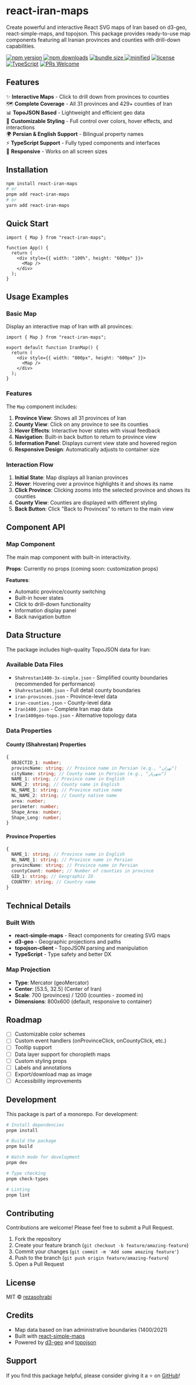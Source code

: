# react-iran-maps

Create powerful and interactive React SVG maps of Iran based on d3-geo, react-simple-maps, and topojson. This package provides ready-to-use map components featuring all Iranian provinces and counties with drill-down capabilities.

[![npm version](https://img.shields.io/npm/v/react-iran-maps.svg)](https://www.npmjs.com/package/react-iran-maps) [![npm downloads](https://img.shields.io/npm/dm/react-iran-maps.svg)](https://www.npmjs.com/package/react-iran-maps) [![bundle size](https://img.shields.io/bundlephobia/minzip/react-iran-maps) ![minified](https://badgen.net/bundlephobia/min/react-iran-maps)](https://bundlephobia.com/package/react-iran-maps) [![license](https://img.shields.io/github/license/rezasohrabi/react-iran-maps)](LICENSE) [![TypeScript](https://img.shields.io/badge/TypeScript-5.9%2B-blue)](https://www.typescriptlang.org/) [![PRs Welcome](https://img.shields.io/badge/PRs-welcome-brightgreen.svg)](https://github.com/rezasohrabi/react-iran-maps/pulls)

## Features

✨ **Interactive Maps** - Click to drill down from provinces to counties  
🗺️ **Complete Coverage** - All 31 provinces and 429+ counties of Iran  
📊 **TopoJSON Based** - Lightweight and efficient geo data  
🎨 **Customizable Styling** - Full control over colors, hover effects, and interactions  
🌍 **Persian & English Support** - Bilingual property names  
⚡ **TypeScript Support** - Fully typed components and interfaces  
📱 **Responsive** - Works on all screen sizes

## Installation

```bash
npm install react-iran-maps
# or
pnpm add react-iran-maps
# or
yarn add react-iran-maps
```

## Quick Start

```tsx
import { Map } from "react-iran-maps";

function App() {
  return (
    <div style={{ width: "100%", height: "600px" }}>
      <Map />
    </div>
  );
}
```

## Usage Examples

### Basic Map

Display an interactive map of Iran with all provinces:

```tsx
import { Map } from "react-iran-maps";

export default function IranMap() {
  return (
    <div style={{ width: "800px", height: "600px" }}>
      <Map />
    </div>
  );
}
```

### Features

The `Map` component includes:

1. **Province View**: Shows all 31 provinces of Iran
2. **County View**: Click on any province to see its counties
3. **Hover Effects**: Interactive hover states with visual feedback
4. **Navigation**: Built-in back button to return to province view
5. **Information Panel**: Displays current view state and hovered region
6. **Responsive Design**: Automatically adjusts to container size

### Interaction Flow

1. **Initial State**: Map displays all Iranian provinces
2. **Hover**: Hovering over a province highlights it and shows its name
3. **Click Province**: Clicking zooms into the selected province and shows its counties
4. **County View**: Counties are displayed with different styling
5. **Back Button**: Click "Back to Provinces" to return to the main view

## Component API

### Map Component

The main map component with built-in interactivity.

**Props**: Currently no props (coming soon: customization props)

**Features**:

- Automatic province/county switching
- Built-in hover states
- Click to drill-down functionality
- Information display panel
- Back navigation button

## Data Structure

The package includes high-quality TopoJSON data for Iran:

### Available Data Files

- `Shahrestan1400-3x-simple.json` - Simplified county boundaries (recommended for performance)
- `Shahrestan1400.json` - Full detail county boundaries
- `iran-provinces.json` - Province-level data
- `iran-counties.json` - County-level data
- `Iran1400.json` - Complete Iran map data
- `Iran1400geo-topo.json` - Alternative topology data

### Data Properties

#### County (Shahrestan) Properties

```typescript
{
  OBJECTID_1: number;
  provincName: string; // Province name in Persian (e.g., "تهران")
  cityName: string; // County name in Persian (e.g., "شهریار")
  NAME_1: string; // Province name in English
  NAME_2: string; // County name in English
  NL_NAME_1: string; // Province native name
  NL_NAME_2: string; // County native name
  area: number;
  perimeter: number;
  Shape_Area: number;
  Shape_Leng: number;
}
```

#### Province Properties

```typescript
{
  NAME_1: string; // Province name in English
  NL_NAME_1: string; // Province name in Persian
  provincName: string; // Province name in Persian
  countyCount: number; // Number of counties in province
  GID_1: string; // Geographic ID
  COUNTRY: string; // Country name
}
```

## Technical Details

### Built With

- **react-simple-maps** - React components for creating SVG maps
- **d3-geo** - Geographic projections and paths
- **topojson-client** - TopoJSON parsing and manipulation
- **TypeScript** - Type safety and better DX

### Map Projection

- **Type**: Mercator (geoMercator)
- **Center**: [53.5, 32.5] (Center of Iran)
- **Scale**: 700 (provinces) / 1200 (counties - zoomed in)
- **Dimensions**: 800x600 (default, responsive to container)

## Roadmap

- [ ] Customizable color schemes
- [ ] Custom event handlers (onProvinceClick, onCountyClick, etc.)
- [ ] Tooltip support
- [ ] Data layer support for choropleth maps
- [ ] Custom styling props
- [ ] Labels and annotations
- [ ] Export/download map as image
- [ ] Accessibility improvements

## Development

This package is part of a monorepo. For development:

```bash
# Install dependencies
pnpm install

# Build the package
pnpm build

# Watch mode for development
pnpm dev

# Type checking
pnpm check-types

# Linting
pnpm lint
```

## Contributing

Contributions are welcome! Please feel free to submit a Pull Request.

1. Fork the repository
2. Create your feature branch (`git checkout -b feature/amazing-feature`)
3. Commit your changes (`git commit -m 'Add some amazing feature'`)
4. Push to the branch (`git push origin feature/amazing-feature`)
5. Open a Pull Request

## License

MIT © [rezasohrabi](https://github.com/rezasohrabi)

## Credits

- Map data based on Iran administrative boundaries (1400/2021)
- Built with [react-simple-maps](https://www.react-simple-maps.io/)
- Powered by [d3-geo](https://github.com/d3/d3-geo) and [topojson](https://github.com/topojson/topojson)

## Support

If you find this package helpful, please consider giving it a ⭐️ on [GitHub](https://github.com/rezasohrabi/react-iran-maps)!
